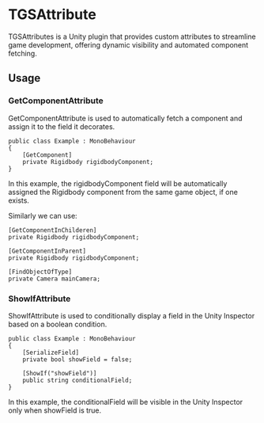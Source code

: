 # TGSAttribute
TGSAttributes is a Unity plugin that provides custom attributes to streamline game development, offering dynamic visibility and automated component fetching.

## Usage
### GetComponentAttribute
GetComponentAttribute is used to automatically fetch a component and assign it to the field it decorates.
```
public class Example : MonoBehaviour
{
    [GetComponent]
    private Rigidbody rigidbodyComponent;
}
```
In this example, the rigidbodyComponent field will be automatically assigned the Rigidbody component from the same game object, if one exists.

Similarly we can use:
```
[GetComponentInChilderen]
private Rigidbody rigidbodyComponent;

[GetComponentInParent]
private Rigidbody rigidbodyComponent;

[FindObjectOfType]
private Camera mainCamera;
```
### ShowIfAttribute
ShowIfAttribute is used to conditionally display a field in the Unity Inspector based on a boolean condition.
```
public class Example : MonoBehaviour
{
    [SerializeField]
    private bool showField = false;

    [ShowIf("showField")]
    public string conditionalField;
}
```
In this example, the conditionalField will be visible in the Unity Inspector only when showField is true.

